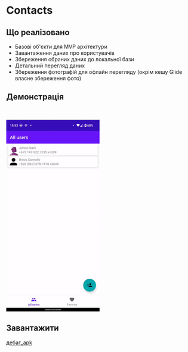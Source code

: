 # Contacts

## Що реалізовано
- Базові об'єкти для MVP архітектури
- Завантаження даних про користувачів
- Збереження обраних даних до локальної бази
- Детальний перегляд даних
- Збереження фотографій для офлайн перегляду (окрім кешу Glide власне збереження фото)

## Демонстрація

<br/>

<p align="left">
  <img src="description/demo.gif" width="250" title="Демо">
</p>

## Завантажити

[дебаг_apk](description/contacts-debug.apk)
<br/>
